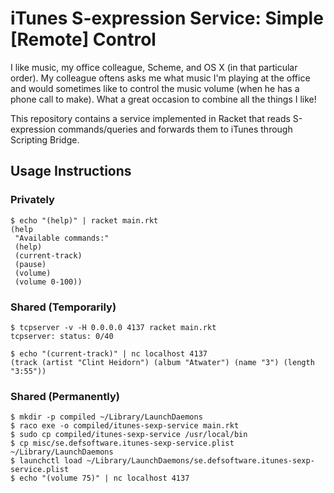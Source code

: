 # iTunes S-expression Service: Simple [Remote] Control

I like music, my office colleague, Scheme, and OS X (in that particular order).
My colleague oftens asks me what music I'm playing at the office and would
sometimes like to control the music volume (when he has a phone call to make).
What a great occasion to combine all the things I like!

This repository contains a service implemented in Racket that reads S-expression
commands/queries and forwards them to iTunes through Scripting Bridge.

## Usage Instructions

### Privately

```
$ echo "(help)" | racket main.rkt
(help
 "Available commands:"
 (help)
 (current-track)
 (pause)
 (volume)
 (volume 0-100))
```

### Shared (Temporarily)

```
$ tcpserver -v -H 0.0.0.0 4137 racket main.rkt
tcpserver: status: 0/40
```

```
$ echo "(current-track)" | nc localhost 4137
(track (artist "Clint Heidorn") (album "Atwater") (name "3") (length "3:55"))
```

### Shared (Permanently)

```
$ mkdir -p compiled ~/Library/LaunchDaemons
$ raco exe -o compiled/itunes-sexp-service main.rkt
$ sudo cp compiled/itunes-sexp-service /usr/local/bin
$ cp misc/se.defsoftware.itunes-sexp-service.plist ~/Library/LaunchDaemons
$ launchctl load ~/Library/LaunchDaemons/se.defsoftware.itunes-sexp-service.plist
$ echo "(volume 75)" | nc localhost 4137
```
